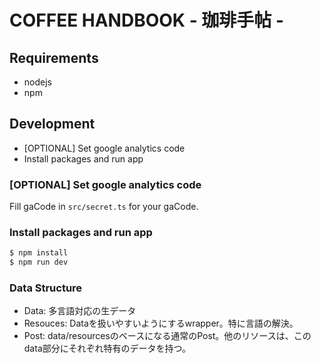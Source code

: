 # COFFEE HANDBOOK - 珈琲手帖 -

## Requirements

- nodejs
- npm

## Development

- [OPTIONAL] Set google analytics code
- Install packages and run app

### [OPTIONAL] Set google analytics code

Fill gaCode in `src/secret.ts` for your gaCode.

### Install packages and run app

```sh
$ npm install
$ npm run dev
```

### Data Structure

- Data: 多言語対応の生データ
- Resouces: Dataを扱いやすいようにするwrapper。特に言語の解決。
- Post: data/resourcesのベースになる通常のPost。他のリソースは、このdata部分にそれぞれ特有のデータを持つ。
